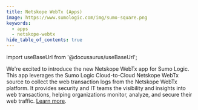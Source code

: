 ```yaml
---
title: Netskope WebTx (Apps)
image: https://www.sumologic.com/img/sumo-square.png
keywords:
  - apps
  - netskope-webtx
hide_table_of_contents: true    
---
```


import useBaseUrl from '@docusaurus/useBaseUrl';



We're excited to introduce the new Netskope WebTx app for Sumo Logic. This app leverages the Sumo Logic Cloud-to-Cloud Netskope WebTx source to collect the web transaction logs from the Netskope WebTx platform. It provides security and IT teams the visibility and insights into web transactions, helping organizations monitor, analyze, and secure their web traffic. [Learn more](/docs/integrations/saas-cloud/netskope-webtx/).